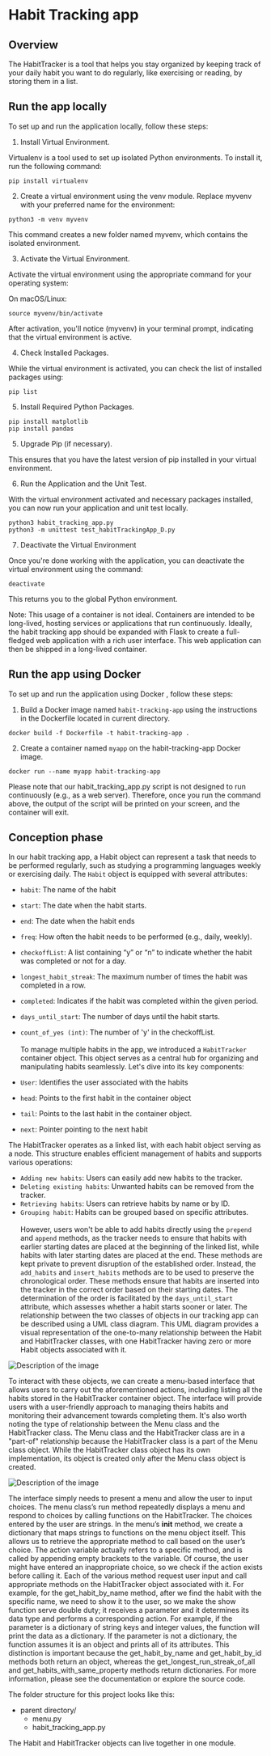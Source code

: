 
# Habit Tracking app
## Overview 
The HabitTracker is a tool that helps you stay organized by keeping track of your daily habit you want to do regularly, like exercising or reading, by storing them in a list.
## Run the app locally


To set up and run the application locally, follow these steps:

1. Install Virtual Environment.

Virtualenv is a tool used to set up isolated Python environments. To install it, run the following command:

```
pip install virtualenv
```

2. Create a virtual environment using the venv module. Replace myvenv with your preferred name for the environment:

```
python3 -m venv myvenv
```

This command creates a new folder named myvenv, which contains the isolated environment.

3. Activate the Virtual Environment.

Activate the virtual environment using the appropriate command for your operating system:

On macOS/Linux:
```
source myvenv/bin/activate 
```

After activation, you'll notice (myvenv) in your terminal prompt, indicating that the virtual environment is active.
 

4. Check Installed Packages.

While the virtual environment is activated, you can check the list of installed packages using:

```
pip list
```
5. Install Required Python Packages.

```
pip install matplotlib
pip install pandas
```
5. Upgrade Pip (if necessary).

This ensures that you have the latest version of pip installed in your virtual environment.

6. Run the Application and the Unit Test.

With the virtual environment activated and necessary packages installed, you can now run your application and unit test locally.

```
python3 habit_tracking_app.py
python3 -m unittest test_habitTrackingApp_D.py
```

7. Deactivate the Virtual Environment

Once you're done working with the application, you can deactivate the virtual environment using the command:

```
deactivate
```
This returns you to the global Python environment.


Note: This usage of a container is not ideal. Containers are intended to be long-lived, hosting services or applications that run continuously. Ideally, the habit tracking app should be expanded with Flask to create a full-fledged web application with a rich user interface. This web application can then be shipped in a long-lived container.


## Run the app using Docker

To set up and run the application using Docker , follow these steps:

1. Build a Docker image named `habit-tracking-app` using the instructions in the Dockerfile located in current directory. 

```
docker build -f Dockerfile -t habit-tracking-app .
```

2. Create a container named `myapp` on the habit-tracking-app Docker image.

```
docker run --name myapp habit-tracking-app   
```
 
Please note that our habit_tracking_app.py script is not designed to run continuously (e.g., as a web server). Therefore, once you run the command above, the output of the script will be printed on your screen, and the container will exit.

## Conception phase

In our habit tracking app, a Habit object can represent a task that needs to be performed 
regularly, such as studying a programming languages weekly or exercising daily. 
The `Habit` object is equipped with several attributes:

* `habit`: The name of the habit
* `start`: The date when the habit starts.
* `end`: The date when the habit ends
* `freq`: How often the habit needs to be performed (e.g., daily, weekly).
* `checkoffList`:  A list containing “y” or “n” to indicate 
whether the habit was completed or not for a day.
* `longest_habit_streak`: The maximum number of times 
the habit was completed in a row.
* `completed`: Indicates if the habit was completed within the given period.
* `days_until_start`:  The number of days until the habit starts.
* `count_of_yes (int)`: The number of 'y' in the checkoffList.
<br/><br/> 
To manage multiple habits in  the app, we introduced a `HabitTracker` container object. This object serves as a central hub for organizing and manipulating habits seamlessly. Let's dive into its key components:

* `User`: Identifies the user associated with the habits
* `head`: Points to the first habit in the container object
* `tail`: Points to the last habit in the container object.
* `next`: Pointer pointing to the next habit

The HabitTracker operates as a linked list, with each habit object serving as a node. This structure enables efficient management of habits and supports various operations:

* `Adding new habits`: Users can easily add new habits to the tracker.
* `Deleting existing habits`: Unwanted habits can be removed from the tracker.
* `Retrieving habits`: Users can retrieve habits by name or by ID.
* `Grouping habit`: Habits can be grouped based on specific attributes.
<br/><br/> 
However, users won't be able to add habits directly using the `prepend` and `append` methods, as the tracker needs to ensure that habits with earlier starting dates are placed at the beginning of the linked list, while habits with later starting dates are placed at the end. These methods are kept private to prevent disruption of the established order.
Instead, the `add_habits` and `insert_habits` methods are to be used to preserve the chronological order. These methods ensure that habits are inserted into the tracker in the correct order based on their starting dates.  The determination of the order is facilitated by the `days_until_start` attribute, which assesses whether a habit starts sooner or later. The relationship between the two classes of objects in our tracking app can be described  using a UML class diagram. This UML diagram provides a visual representation of the  one-to-many relationship between the Habit and HabitTracker classes, with one HabitTracker having zero or more Habit objects associated with it. 
<img src="uml_diagr.png" alt="Description of the image">
 
To interact with these objects, we can create a menu-based interface that allows users to carry out the aforementioned actions, including listing all the habits stored in the HabitTracker container object. The interface will provide users with a user-friendly approach to managing theirs habits and monitoring their advancement towards completing them.  It's also worth noting the type of relationship between the Menu class and the HabitTracker class. The Menu class and the HabitTracker class are in a "part-of" relationship because the HabitTracker class is a part of the Menu class object. While the HabitTracker class object has its own implementation, its object is created only after the Menu class object is created.


<img src="uml_diag_menu.png" alt="Description of the image">


The interface simply needs to present a menu and allow the user to input choices. The menu class’s run method repeatedly displays a menu and respond to choices by calling functions on the HabitTracker. The choices entered by the user are strings. In the menu’s __init__ method, we create a dictionary that maps strings to functions on the menu object itself.  This allows us to retrieve the appropriate method to call based on the user’s choice.  The action variable actually refers to a specific method, and is called by appending empty brackets to the variable. Of course, the user might have entered an inappropriate choice, so we check if the action exists before calling it. Each of the various method request user input and call appropriate methods on the HabitTracker object associated with it. For example, for the get_habit_by_name method, after we find the habit with the specific name, we need to show it to the user, so we make the show function serve double duty; it receives a parameter and it determines its data type and performs a corresponding action. For example, if the parameter is a dictionary of string keys and integer values, the function will print the data as a dictionary. If the parameter is not a dictionary, the function assumes it is an object and prints all of its attributes. This distinction is important because the get_habit_by_name and get_habit_by_id methods both return an object, whereas the get_longest_run_streak_of_all and get_habits_with_same_property methods return dictionaries. For more information, please see the documentation or explore the source code.





 The folder structure for this project looks like this:
 <ul>
  <li>parent directory/
    <ul>
      <li>menu.py</li>
      <li>habit_tracking_app.py</li>
    </ul>
  </li>
</ul>
The Habit and HabitTracker objects can live together in one module. 
</body>
